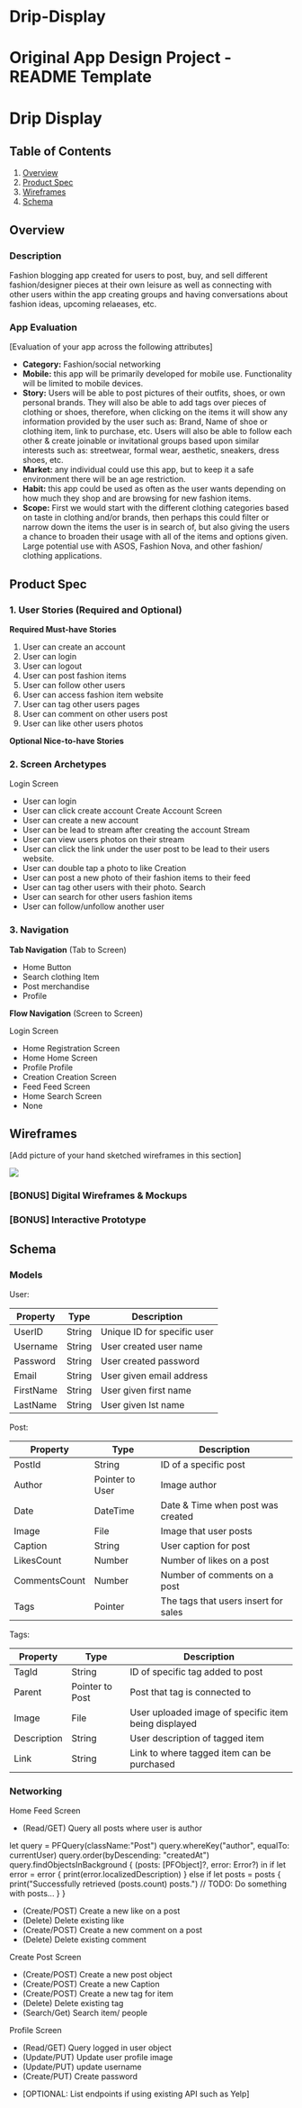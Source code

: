 # Drip-Display
Original App Design Project - README Template
===

# Drip Display

## Table of Contents
1. [Overview](#Overview)
1. [Product Spec](#Product-Spec)
1. [Wireframes](#Wireframes)
2. [Schema](#Schema)

## Overview
### Description
Fashion blogging app created for users to post, buy, and sell different fashion/designer pieces at their own leisure as well as connecting with other users within the app creating groups and having conversations about fashion ideas, upcoming relaeases, etc.

### App Evaluation
[Evaluation of your app across the following attributes]
- **Category:** Fashion/social networking 
- **Mobile:** this app will be primarily developed for mobile use. Functionality will be limited to mobile devices.
- **Story:**  Users will be able to post pictures of their outfits, shoes, or own personal brands. They will also be able to add tags over pieces of clothing or shoes, therefore, when clicking on the items it will show any information provided by the user such as: Brand, Name of shoe or clothing item, link to purchase, etc. Users will also be able to follow each other & create joinable or invitational groups based upon similar interests such as: streetwear, formal wear, aesthetic, sneakers, dress shoes, etc.
- **Market:** any individual could use this app, but to keep it a safe environment there will be an age restriction.
- **Habit:** this app could be used as often as the user wants depending on how much they shop and are browsing for new fashion items. 
- **Scope:** First we would start with the different clothing categories based on taste in clothing and/or brands, then perhaps this could filter or narrow down the items the user is in search of, but also giving the users a chance to broaden their usage with all of the items and options given. Large potential use with ASOS, Fashion Nova, and other fashion/ clothing applications.

## Product Spec

### 1. User Stories (Required and Optional)

**Required Must-have Stories**

1. User can create an account
2. User can login 
3. User can logout
4. User can post fashion items
5. User can follow other users 
6. User can access fashion item website
7. User can tag other users pages
8. User can comment on other users post
9. User can like other users photos 

**Optional Nice-to-have Stories**

### 2. Screen Archetypes

Login Screen
* User can login
* User can click create account
Create Account Screen
* User can create a new account
* User can be lead to stream after creating the account
Stream
* User can view users photos on their stream
* User can click the link under the user post to be lead to their users website. 
* User can double tap a photo to like
Creation
* User can post a new photo of their fashion items to their feed
* User can tag other users with their photo. 
Search
* User can search for other users fashion items 
* User can follow/unfollow another user

### 3. Navigation

**Tab Navigation** (Tab to Screen)

* Home Button
* Search clothing Item
* Post merchandise 
* Profile

**Flow Navigation** (Screen to Screen)

Login Screen
* Home
Registration Screen
* Home
Home Screen 
* Profile
Profile 
* Creation
Creation Screen
* Feed
Feed Screen 
* Home
Search Screen
* None
## Wireframes
[Add picture of your hand sketched wireframes in this section]

![](https://i.imgur.com/BRr680o.jpg)



### [BONUS] Digital Wireframes & Mockups

### [BONUS] Interactive Prototype

## Schema 
### Models
User:

| Property        | Type                   | Description                 |
| --------------- | ---------------------- | --------------------------- |
| UserID          | String                 | Unique ID for specific user |
| Username  | String | User created user name                            |
| Password        | String                 | User created password       |
| Email           | String                 | User given email address    |
| FirstName       | String                 | User given first name       |
| LastName        | String                 | User given lst name         |


Post:

| Property      | Type    | Description                          |
| ------------- | ------- | ------------------------------------ |
| PostId | String |ID of a specific post   |
| Author |Pointer to User | Image author |
| Date   |DateTime | Date & Time when post was created           |
| Image  | File    | Image that user posts                |
| Caption| String  | User caption for post                |
| LikesCount    | Number  | Number of likes on a post            |
| CommentsCount | Number  | Number of comments on a post         |
| Tags | Pointer | The tags that users insert for sales |

Tags:


|Property    | Type        | Description                                             |
| ----------- | --------------- | ---------------------------------------------------- |
| TagId       | String          | ID of specific tag added to post                     |
| Parent      | Pointer to Post | Post that tag is connected to                        |
| Image       | File            | User uploaded image of specific item being displayed |
| Description | String          | User description of tagged item                      |
| Link        | String          | Link to where tagged item can be purchased           |


### Networking
Home Feed Screen
* (Read/GET) Query all posts where user is author

let query = PFQuery(className:"Post")
query.whereKey("author", equalTo: currentUser)
query.order(byDescending: "createdAt")
query.findObjectsInBackground { (posts: [PFObject]?, error: Error?) in
   if let error = error { 
      print(error.localizedDescription)
   } else if let posts = posts {
      print("Successfully retrieved \(posts.count) posts.")
  // TODO: Do something with posts...
   }
}
* (Create/POST) Create a new like on a post
* (Delete) Delete existing like
* (Create/POST) Create a new comment on a post
* (Delete) Delete existing comment

Create Post Screen
* (Create/POST) Create a new post object
* (Create/POST) Create a new Caption
* (Create/POST) Create a new tag for item
* (Delete) Delete existing tag 
* (Search/Get) Search item/ people

Profile Screen
* (Read/GET) Query logged in user object
* (Update/PUT) Update user profile image
* (Update/PUT) update username
* (Create/PUT) Create password
- [OPTIONAL: List endpoints if using existing API such as Yelp]
